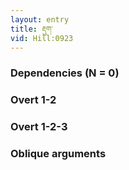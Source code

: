 ```yaml
---
layout: entry
title: རྡུག་
vid: Hill:0923
---
```

### Dependencies (N = 0)


### Overt 1-2


### Overt 1-2-3


### Oblique arguments
